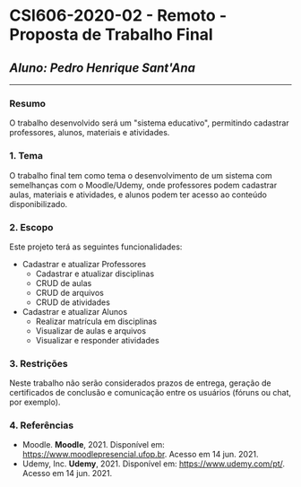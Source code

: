 # **CSI606-2020-02 - Remoto - Proposta de Trabalho Final**
## *Aluno: Pedro Henrique Sant'Ana*

--------------

### Resumo

  O trabalho desenvolvido será um "sistema educativo", permitindo cadastrar professores, alunos, materiais e atividades.

### 1. Tema

  O trabalho final tem como tema o desenvolvimento de um sistema com semelhanças com o Moodle/Udemy, onde professores podem cadastrar aulas, materiais e atividades, e alunos podem ter acesso ao conteúdo disponibilizado.

### 2. Escopo

  Este projeto terá as seguintes funcionalidades:
  * Cadastrar e atualizar Professores
    * Cadastrar e atualizar disciplinas
    * CRUD de aulas
    * CRUD de arquivos
    * CRUD de atividades
  * Cadastrar e atualizar Alunos
    * Realizar matrícula em disciplinas
    * Visualizar de aulas e arquivos
    * Visualizar e responder atividades

### 3. Restrições

  Neste trabalho não serão considerados prazos de entrega, geração de certificados de conclusão e comunicação entre os usuários (fóruns ou chat, por exemplo).
  
### 4. Referências
  * Moodle. **Moodle**, 2021. Disponível em: https://www.moodlepresencial.ufop.br. Acesso em 14 jun. 2021.
  * Udemy, Inc. **Udemy**, 2021. Disponível em: https://www.udemy.com/pt/. Acesso em 14 jun. 2021.
